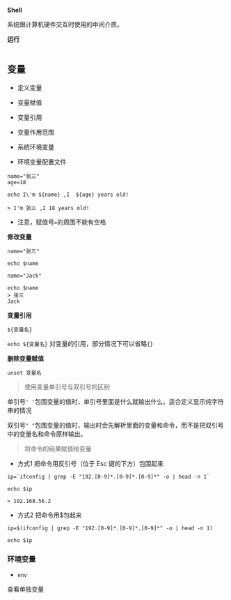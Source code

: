 **Shell**

系统跟计算机硬件交互时使用的中间介质。

**运行**

```shell

```



## 变量

- 定义变量

- 变量赋值

- 变量引用

- 变量作用范围

- 系统环境变量

- 环境变量配置文件

```shell
name="张三"
age=18

echo I\'m ${name} ,I  ${age} years old!

> I'm 张三 ,I 18 years old!
```

- 注意，赋值号`=`的周围不能有空格

**修改变量**

```shell
name="张三"

echo $name

name="Jack"

echo $name
> 张三
Jack
```

**变量引用**

`${变量名}`

`echo ${变量名}` 对变量的引用，部分情况下可以省略`{}`

**删除变量赋值**

`unset 变量名`

> 使用变量单引号与双引号的区别

单引号`' '`包围变量的值时，单引号里面是什么就输出什么。适合定义显示纯字符串的情况

双引号`" "`包围变量的值时，输出时会先解析里面的变量和命令，而不是把双引号中的变量名和命令原样输出。

> 将命令的结果赋值给变量

- 方式1 把命令用反引号（位于 Esc 键的下方）包围起来

```shell
ip=`ifconfig | grep -E "192.[0-9]*.[0-9]*.[0-9]*" -o | head -n 1`

echo $ip

> 192.168.56.2
```

- 方式2 把命令用$包起来

```vim
ip=$(ifconfig | grep -E "192.[0-9]*.[0-9]*.[0-9]*" -o | head -n 1)

echo $ip
```

### 环境变量

- `env`

查看单独变量

```shell

```
